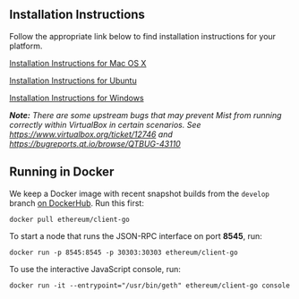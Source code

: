 ## Installation Instructions

Follow the appropriate link below to find installation instructions for
your platform.

[Installation Instructions for Mac OS X](https://github.com/ethereum/go-ethereum/wiki/Installation-Instructions-for-Mac)

[Installation Instructions for Ubuntu](https://github.com/ethereum/go-ethereum/wiki/Installation-Instructions-for-Ubuntu)

[Installation Instructions for Windows](https://github.com/ethereum/go-ethereum/wiki/Installation-instructions-for-Windows)

_**Note:** There are some upstream bugs that may prevent Mist from running correctly within VirtualBox in certain scenarios. See https://www.virtualbox.org/ticket/12746 and https://bugreports.qt.io/browse/QTBUG-43110_

## Running in Docker

We keep a Docker image with recent snapshot builds from the `develop` branch [on DockerHub](https://registry.hub.docker.com/u/ethereum/client-go). Run this first:

```shell
docker pull ethereum/client-go
```

To start a node that runs the JSON-RPC interface on port **8545**, run:

```shell
docker run -p 8545:8545 -p 30303:30303 ethereum/client-go
```

To use the interactive JavaScript console, run:

```shell
docker run -it --entrypoint="/usr/bin/geth" ethereum/client-go console
```